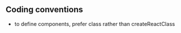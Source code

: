 Coding conventions
------------------

* to define components, prefer class rather than createReactClass